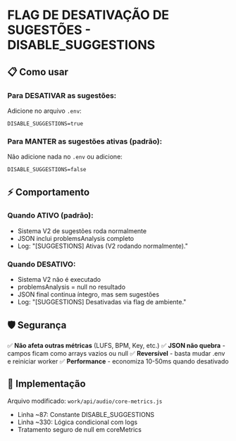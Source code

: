 # FLAG DE DESATIVAÇÃO DE SUGESTÕES - DISABLE_SUGGESTIONS

## 📋 Como usar

### Para DESATIVAR as sugestões:
Adicione no arquivo `.env`:
```
DISABLE_SUGGESTIONS=true
```

### Para MANTER as sugestões ativas (padrão):
Não adicione nada no `.env` ou adicione:
```
DISABLE_SUGGESTIONS=false
```

## ⚡ Comportamento

### Quando ATIVO (padrão):
- Sistema V2 de sugestões roda normalmente
- JSON inclui problemsAnalysis completo
- Log: "[SUGGESTIONS] Ativas (V2 rodando normalmente)."

### Quando DESATIVO:
- Sistema V2 não é executado
- problemsAnalysis = null no resultado
- JSON final continua íntegro, mas sem sugestões
- Log: "[SUGGESTIONS] Desativadas via flag de ambiente."

## 🛡️ Segurança

✅ **Não afeta outras métricas** (LUFS, BPM, Key, etc.)
✅ **JSON não quebra** - campos ficam como arrays vazios ou null
✅ **Reversível** - basta mudar .env e reiniciar worker
✅ **Performance** - economiza 10-50ms quando desativado

## 🔧 Implementação

Arquivo modificado: `work/api/audio/core-metrics.js`
- Linha ~87: Constante DISABLE_SUGGESTIONS
- Linha ~330: Lógica condicional com logs
- Tratamento seguro de null em coreMetrics